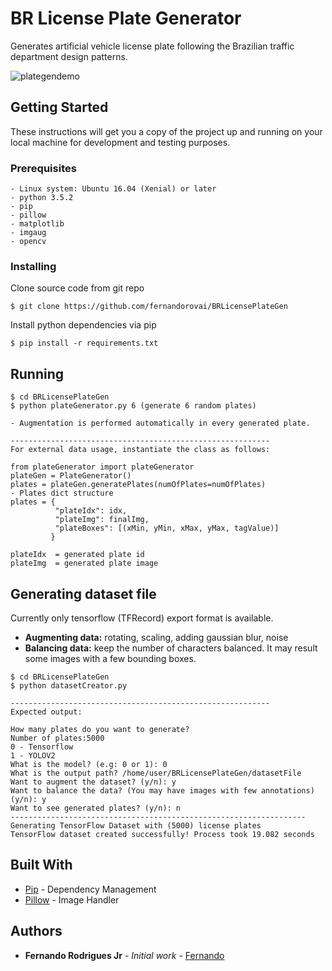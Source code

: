 # BR License Plate Generator
Generates artificial vehicle license plate following the Brazilian traffic department design patterns.

![plategendemo](https://user-images.githubusercontent.com/3229701/39006098-71177a7e-43d8-11e8-9533-a336a7a2e866.png)

## Getting Started
These instructions will get you a copy of the project up and running on your local machine for development and testing purposes.

### Prerequisites
```
- Linux system: Ubuntu 16.04 (Xenial) or later
- python 3.5.2
- pip
- pillow
- matplotlib
- imgaug
- opencv
```

### Installing
Clone source code from git repo

```
$ git clone https://github.com/fernandorovai/BRLicensePlateGen
```

Install python dependencies via pip

```
$ pip install -r requirements.txt
```

## Running
```
$ cd BRLicensePlateGen
$ python plateGenerator.py 6 (generate 6 random plates)

- Augmentation is performed automatically in every generated plate.

----------------------------------------------------------
For external data usage, instantiate the class as follows:

from plateGenerator import plateGenerator
plateGen = PlateGenerator()
plates = plateGen.generatePlates(numOfPlates=numOfPlates)
- Plates dict structure
plates = {
          "plateIdx": idx,
          "plateImg": finalImg,
          "plateBoxes": [(xMin, yMin, xMax, yMax, tagValue)]
         }

plateIdx  = generated plate id
plateImg  = generated plate image

```

## Generating dataset file
Currently only tensorflow (TFRecord) export format is available.
- **Augmenting data:** rotating, scaling, adding gaussian blur, noise
- **Balancing data:** keep the number of characters balanced. It may result some images with a few bounding boxes.

```
$ cd BRLicensePlateGen
$ python datasetCreator.py

----------------------------------------------------------
Expected output:

How many plates do you want to generate?
Number of plates:5000
0 - Tensorflow
1 - YOLOV2
What is the model? (e.g: 0 or 1): 0
What is the output path? /home/user/BRLicensePlateGen/datasetFile
Want to augment the dataset? (y/n): y
Want to balance the data? (You may have images with few annotations) (y/n): y
Want to see generated plates? (y/n): n
------------------------------------------------------------------
Generating TensorFlow Dataset with (5000) license plates
TensorFlow dataset created successfully! Process took 19.082 seconds
```

## Built With

* [Pip](https://pip.pypa.io/en/stable/) - Dependency Management
* [Pillow](https://pillow.readthedocs.io/en/3.0.x/installation.html) - Image Handler

## Authors

* **Fernando Rodrigues Jr** - *Initial work* - [Fernando](https://github.com/fernandorovai)
